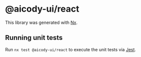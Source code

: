 # @aicody-ui/react

This library was generated with [Nx](https://nx.dev).

## Running unit tests

Run `nx test @aicody-ui/react` to execute the unit tests via [Jest](https://jestjs.io).
